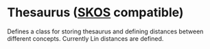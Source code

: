 Thesaurus ([SKOS](https://www.w3.org/2004/02/skos/) compatible)
===============================

Defines a class for storing thesaurus and defining distances between different concepts.
Currently Lin distances are defined.
